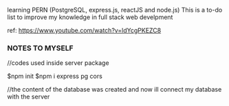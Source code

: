 learning PERN (PostgreSQL, express.js, reactJS and node.js)
This is a to-do list to improve my knowledge in full stack web develpment 

ref: https://www.youtube.com/watch?v=ldYcgPKEZC8

### NOTES TO MYSELF ###

//codes used inside server package

$npm init       $npm i express pg cors      

//the content of the database was created and now ill connect my database with the server